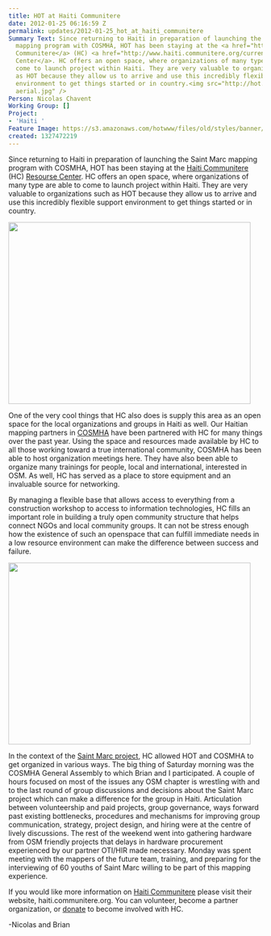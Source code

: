 ```yaml
---
title: HOT at Haiti Communitere
date: 2012-01-25 06:16:59 Z
permalink: updates/2012-01-25_hot_at_haiti_communitere
Summary Text: Since returning to Haiti in preparation of launching the Saint Marc
  mapping program with COSMHA, HOT has been staying at the <a href="http://www.haiti.communitere.org/">Haiti
  Communitere</a> (HC) <a href="http://www.haiti.communitere.org/current-projects/resource-center">Resourse
  Center</a>. HC offers an open space, where organizations of many type are able to
  come to launch project within Haiti. They are very valuable to organizations such
  as HOT because they allow us to arrive and use this incredibly flexible support
  environment to get things started or in country.<img src="http://hot.openstreetmap.org/sites/default/files/HC
  aerial.jpg" />
Person: Nicolas Chavent
Working Group: []
Project:
- 'Haiti '
Feature Image: https://s3.amazonaws.com/hotwww/files/old/styles/banner/public/HC+aerial.jpg
created: 1327472219
---
```


<p>Since returning to Haiti in preparation of launching the Saint Marc mapping program with COSMHA, HOT has been staying at the <a href="http://www.haiti.communitere.org/">Haiti Communitere</a> (HC) <a href="http://www.haiti.communitere.org/current-projects/resource-center">Resourse Center</a>. HC offers an open space, where organizations of many type are able to come to launch project within Haiti. They are very valuable to organizations such as HOT because they allow us to arrive and use this incredibly flexible support environment to get things started or in country.</p><p><img class="image-large" src="https://s3.amazonaws.com/hotwww/files/old/styles/large/public/HC%20aerial_0.jpg?itok=U1EIX2I1" alt="" style="width:480px;height:360px"></p><p>One of the very cool things that HC also does is supply this area as an open space for the local organizations and groups in Haiti as well. Our Haitian mapping partners in <a href="http://cosmha.wordpress.com/">COSMHA</a> have been partnered with HC for many things over the past year. Using the space and resources made available by HC to all those working toward a true international community, COSMHA has been able to host organization meetings here. They have also been able to organize many trainings for people, local and international, interested in OSM. As well, HC has served as a place to store equipment and an invaluable source for networking.</p><p>By managing a flexible base that allows access to everything from a construction workshop to access to information technologies, HC fills an important role in building a truly open community structure that helps connect NGOs and local community groups. It can not be stress enough how the existence of such an openspace that can fulfill immediate needs in a low resource environment can make the difference between success and failure.&nbsp;</p><p><img class="image-large" src="https://s3.amazonaws.com/hotwww/files/old/styles/large/public/cosmha%20at%20HC_0.jpg?itok=anSHCCYm" alt="" style="width:480px;height:360px"></p><p>In the context of the <a href="http://hot.openstreetmap.org/updates/2012-01-11_a_return_to_haiti_two_years_on">Saint Marc project</a>, HC allowed HOT and COSMHA to get organized in various ways. The big thing of Saturday morning was the COSMHA General Assembly to which Brian and I participated. A couple of hours focused on most of the issues any OSM chapter is wrestling with and to the last round of group discussions and decisions about the Saint Marc project which can make a difference for the group in Haiti. Articulation between volunteership and paid projects, group governance, ways forward past existing bottlenecks, procedures and mechanisms for improving group communication, strategy, project design, and hiring were at the centre of lively discussions. The rest of the weekend went into gathering hardware from OSM friendly projects that delays in hardware procurement experienced by our partner OTI/HIR made necessary. Monday was spent meeting with the mappers of the future team, training, and preparing for the interviewing of 60 youths of Saint Marc willing to be part of this mapping experience.</p><p>If you would like more information on <a href="http://www.haiti.communitere.org/">Haiti Communitere</a> please visit their website, haiti.communitere.org. You can volunteer, become a <a>partner organization</a>, or <a href="http://www.haiti.communitere.org/donate">donate</a> to become involved with HC.</p><p>-Nicolas and Brian</p>
